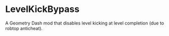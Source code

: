 # LevelKickBypass
A Geometry Dash mod that disables level kicking at level completion (due to robtop anticheat).
